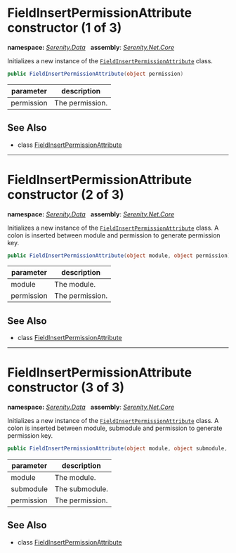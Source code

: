 # FieldInsertPermissionAttribute constructor (1 of 3)
**namespace:** *[Serenity.Data](../../README.md#serenity.data-namespace)*   **assembly**: *[Serenity.Net.Core](../../README.md)*

Initializes a new instance of the [`FieldInsertPermissionAttribute`](../FieldInsertPermissionAttribute.md) class.

```csharp
public FieldInsertPermissionAttribute(object permission)
```

| parameter | description |
| --- | --- |
| permission | The permission. |

## See Also

* class [FieldInsertPermissionAttribute](../FieldInsertPermissionAttribute.md)

---

# FieldInsertPermissionAttribute constructor (2 of 3)
**namespace:** *[Serenity.Data](../../README.md#serenity.data-namespace)*   **assembly**: *[Serenity.Net.Core](../../README.md)*

Initializes a new instance of the [`FieldInsertPermissionAttribute`](../FieldInsertPermissionAttribute.md) class. A colon is inserted between module and permission to generate permission key.

```csharp
public FieldInsertPermissionAttribute(object module, object permission)
```

| parameter | description |
| --- | --- |
| module | The module. |
| permission | The permission. |

## See Also

* class [FieldInsertPermissionAttribute](../FieldInsertPermissionAttribute.md)

---

# FieldInsertPermissionAttribute constructor (3 of 3)
**namespace:** *[Serenity.Data](../../README.md#serenity.data-namespace)*   **assembly**: *[Serenity.Net.Core](../../README.md)*

Initializes a new instance of the [`FieldInsertPermissionAttribute`](../FieldInsertPermissionAttribute.md) class. A colon is inserted between module, submodule and permission to generate permission key.

```csharp
public FieldInsertPermissionAttribute(object module, object submodule, object permission)
```

| parameter | description |
| --- | --- |
| module | The module. |
| submodule | The submodule. |
| permission | The permission. |

## See Also

* class [FieldInsertPermissionAttribute](../FieldInsertPermissionAttribute.md)
